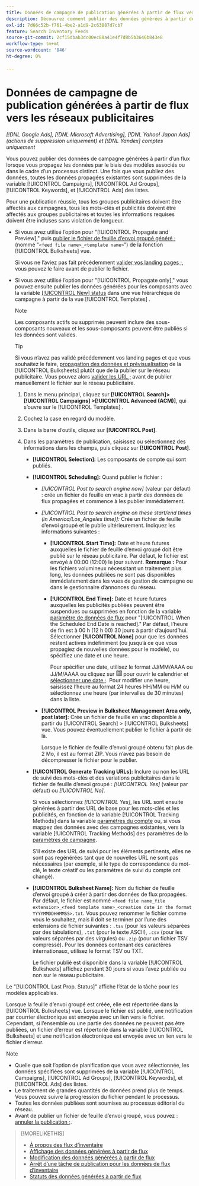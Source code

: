 ```yaml
---
title: Données de campagne de publication générées à partir de flux vers les réseaux publicitaires
description: Découvrez comment publier des données générées à partir de flux de données d’inventaire sur des réseaux publicitaires.
exl-id: 7d66c52b-f761-4be2-a1d9-2c63887d7cb7
feature: Search Inventory Feeds
source-git-commit: 2cf15dbab3dc00ec88a41e4f7d8b5b3646b843e8
workflow-type: tm+mt
source-wordcount: '846'
ht-degree: 0%

---
```


# Données de campagne de publication générées à partir de flux vers les réseaux publicitaires

*[!DNL Google Ads], [!DNL Microsoft Advertising], [!DNL Yahoo! Japan Ads] (actions de suppression uniquement) et [!DNL Yandex] comptes uniquement*

Vous pouvez publier des données de campagne générées à partir d’un flux lorsque vous propagez les données par le biais des modèles associés ou dans le cadre d’un processus distinct. Une fois que vous publiez des données, toutes les données propagées existantes sont supprimées de la variable [!UICONTROL Campaigns], [!UICONTROL Ad Groups], [!UICONTROL Keywords], et [!UICONTROL Ads] des listes.

Pour une publication réussie, tous les groupes publicitaires doivent être affectés aux campagnes, tous les mots-clés et publicités doivent être affectés aux groupes publicitaires et toutes les informations requises doivent être incluses sans violation de longueur.

* Si vous avez utilisé l’option pour &quot;[!UICONTROL Propagate and Preview],&quot; puis [publier le fichier de feuille d’envoi groupé généré ;](/help/search-social-commerce/campaign-management/bulksheets/bulksheet-post.md) (nommé &quot;`<feed file name>_<template name>`&quot;) de la fonction [!UICONTROL Bulksheets] vue.

  Si vous ne l’aviez pas fait précédemment [valider vos landing pages ;](/help/search-social-commerce/campaign-management/bulksheets/bulksheet-validate-landing-pages.md), vous pouvez le faire avant de publier le fichier.

* Si vous avez utilisé l’option pour &quot;[!UICONTROL Propagate only],&quot; vous pouvez ensuite publier les données générées pour les composants avec la variable [[!UICONTROL New] status](propagated-data-status.md) dans une vue hiérarchique de campagne à partir de la vue [!UICONTROL Templates] .

  >[!NOTE]
  >
  >Les composants actifs ou supprimés peuvent inclure des sous-composants nouveaux et les sous-composants peuvent être publiés si les données sont valides.

  >[!TIP]
  >
  >Si vous n’avez pas validé précédemment vos landing pages et que vous souhaitez le faire, [propagation des données et prévisualisation](feed-data-propagate.md) de la [!UICONTROL Bulksheets] plutôt que de la publier sur le réseau publicitaire. Vous pouvez alors [valider les URL ;](/help/search-social-commerce/campaign-management/bulksheets/bulksheet-validate-landing-pages.md) avant de publier manuellement le fichier sur le réseau publicitaire.

   1. Dans le menu principal, cliquez sur **[!UICONTROL Search]> [!UICONTROL Campaigns] >[!UICONTROL Advanced (ACM)]**, qui s’ouvre sur le [!UICONTROL Templates] .

   1. Cochez la case en regard du modèle.

   1. Dans la barre d’outils, cliquez sur **[!UICONTROL Post]**.

   1. Dans les paramètres de publication, saisissez ou sélectionnez des informations dans les champs, puis cliquez sur **[!UICONTROL Post]**.

      * **[!UICONTROL Selection]:** Les composants de compte qui sont publiés.

      * **[!UICONTROL Scheduling]:** Quand publier le fichier :

         * *[!UICONTROL Post to search engine now]* (valeur par défaut) : crée un fichier de feuille en vrac à partir des données de flux propagées et commence à les publier immédiatement.

         * *[!UICONTROL Post to search engine on these start/end times (in America/Los_Angeles time)]:* Crée un fichier de feuille d’envoi groupé et le publie ultérieurement. Indiquez les informations suivantes :

            * **[!UICONTROL Start Time]:** Date et heure futures auxquelles le fichier de feuille d’envoi groupé doit être publié sur le réseau publicitaire. Par défaut, le fichier est envoyé à 00:00 (12:00) le jour suivant. **Remarque :** Pour les fichiers volumineux nécessitant un traitement plus long, les données publiées ne sont pas disponibles immédiatement dans les vues de gestion de campagne ou dans le gestionnaire d’annonces du réseau.

            * **[!UICONTROL End Time]:** Date et heure futures auxquelles les publicités publiées peuvent être suspendues ou supprimées en fonction de la variable [paramètre de données de flux](feed-settings-manage.md#feed-data-settings) pour &quot;[!UICONTROL When the Scheduled End Date is reached].&quot; Par défaut, l’heure de fin est à 00 h (12 h 00) 30 jours à partir d’aujourd’hui. Sélectionner **[!UICONTROL None]** pour que les données restent actives indéfiniment (ou jusqu’à ce que vous propagiez de nouvelles données pour le modèle), ou spécifiez une date et une heure.

              Pour spécifier une date, utilisez le format JJ/MM/AAAA ou JJ/M/AAAA ou cliquez sur ![Calendrier](/help/search-social-commerce/assets/calendar.png "Calendrier") pour ouvrir le calendrier et [sélectionner une date ;](/help/search-social-commerce/common-tasks/navigation-editing-selection/calendar.md). Pour modifier une heure, saisissez l’heure au format 24 heures HH/MM ou H/M ou sélectionnez une heure (par intervalles de 30 minutes) dans la liste.

         * **[!UICONTROL Preview in Bulksheet Management Area only, post later]:** Crée un fichier de feuille en vrac disponible à partir du [!UICONTROL Search] > [!UICONTROL Bulksheets] vue. Vous pouvez éventuellement publier le fichier à partir de là.

           Lorsque le fichier de feuille d’envoi groupé obtenu fait plus de 2 Mo, il est au format ZIP. Vous n’avez pas besoin de décompresser le fichier pour le publier.

      * **[!UICONTROL Generate Tracking URLs]:** Inclure ou non les URL de suivi des mots-clés et des variations publicitaires dans le fichier de feuille d’envoi groupé : *[!UICONTROL Yes]* (valeur par défaut) ou *[!UICONTROL No]*.

        Si vous sélectionnez *[!UICONTROL Yes]*, les URL sont ensuite générées à partir des URL de base pour les mots-clés et les publicités, en fonction de la variable [!UICONTROL Tracking Methods] dans la variable [paramètres du compte](/help/search-social-commerce/campaign-management/accounts/ad-network-account-manage.md) ou, si vous mappez des données avec des campagnes existantes, vers la variable [!UICONTROL Tracking Methods] des paramètres de la [paramètres de campagne](/help/search-social-commerce/campaign-management/campaigns/campaign-manage.md).

        S’il existe des URL de suivi pour les éléments pertinents, elles ne sont pas regénérées tant que de nouvelles URL ne sont pas nécessaires (par exemple, si le type de correspondance du mot-clé, le texte créatif ou les paramètres de suivi du compte ont changé).

      * **[!UICONTROL Bulksheet Name]:** Nom du fichier de feuille d’envoi groupé à créer à partir des données de flux propagées. Par défaut, le fichier est nommé `<feed file name_file extension>_<feed template name>_<creation date in the format YYYYMMDDHHMMSS>.txt`. Vous pouvez renommer le fichier comme vous le souhaitez, mais il doit se terminer par l’une des extensions de fichier suivantes : `.tsv` (pour les valeurs séparées par des tabulations), `.txt` (pour le texte ASCII), `.csv` (pour les valeurs séparées par des virgules) ou `.zip` (pour un fichier TSV compressé). Pour les données contenant des caractères internationaux, utilisez le format TSV ou TXT.

        Le fichier publié est disponible dans la variable [!UICONTROL Bulksheets] affichez pendant 30 jours si vous l’avez publiée ou non sur le réseau publicitaire.

Le &quot;[!UICONTROL Last Prop. Status]&quot; affiche l’état de la tâche pour les modèles applicables.

Lorsque la feuille d’envoi groupé est créée, elle est répertoriée dans la [!UICONTROL Bulksheets] vue. Lorsque le fichier est publié, une notification par courrier électronique est envoyée avec un lien vers le fichier. Cependant, si l’ensemble ou une partie des données ne peuvent pas être publiées, un fichier d’erreur est répertorié dans la variable [!UICONTROL Bulksheets] et une notification électronique est envoyée avec un lien vers le fichier d’erreur.

>[!NOTE]
>
>* Quelle que soit l’option de planification que vous avez sélectionnée, les données spécifiées sont supprimées de la variable [!UICONTROL Campaigns], [!UICONTROL Ad Groups], [!UICONTROL Keywords], et [!UICONTROL Ads] des listes.
>* Le traitement de grandes quantités de données prend plus de temps. Vous pouvez suivre la progression du fichier pendant le processus.
>* Toutes les données publiées sont soumises au processus éditorial du réseau.
>* Avant de publier un fichier de feuille d’envoi groupé, vous pouvez : [annuler la publication ;](/help/search-social-commerce/campaign-management/bulksheets/bulksheet-stop-job.md).

>[!MORELIKETHIS]
>
>* [À propos des flux d’inventaire](inventory-feeds-about.md)
>* [Affichage des données générées à partir de flux](propagated-data-view.md)
>* [Modification des données générées à partir de flux](propagated-data-edit.md)
>* [Arrêt d’une tâche de publication pour les données de flux d’inventaire](stop-job.md)
>* [Statuts des données générées à partir de flux](propagated-data-status.md)
